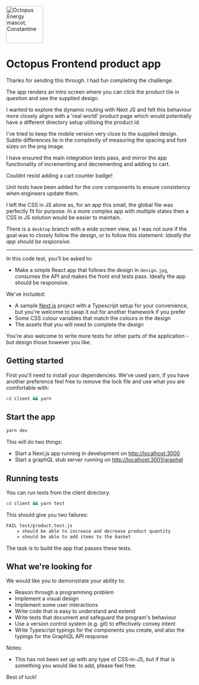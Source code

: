 <img src="https://static.octopuscdn.com/constantine/constantine.svg" alt="Octopus Energy mascot, Constantine" width="100" />

# Octopus Frontend product app

Thanks for sending this through. I had fun completing the challenge. 

The app renders an intro screen where you can click the product tile in question and see the supplied design.

I wanted to explore the dynamic routing with Next JS and felt this behaviour more closely aligns with a 'real world' product page which would potentially have a different directory setup utilising the product id.

I've tried to keep the mobile version very close to the supplied design. Subtle differences lie in the complexity of measuring the spacing and font sizes on the png image.

I have ensured the main integration tests pass, and mirror the app functionality of incrementing and decrementing and adding to cart.

Couldnt resist adding a cart counter badge!

Unit tests have been added for the core components to ensure consistency when engineers update them.

I left the CSS in JS alone as, for an app this small, the global file was perfectly fit for purpose. In a more complex app with multiple states then a CSS in JS solution would be easier to maintain.

There is a `desktop` branch with a wide screen view, as I was not sure if the goal was to closely follow the design, or to follow this statement: _Ideally the app should be responsive._

---

In this code test, you'll be asked to:

- Make a simple React app that follows the design in `design.jpg`, consumes the API and makes the front end tests pass. Ideally the app should be responsive.

We've included:

- A sample [Next.js](https://nextjs.org/) project with a Typescript setup for your convenience, but you're welcome to swap it out for another framework if you prefer
- Some CSS colour variables that match the colours in the design
- The assets that you will need to complete the design

You're also welcome to write more tests for other parts of the application - but design those however you like.

## Getting started

First you'll need to install your dependencies. We've used yarn, if you have another preference feel free to remove the lock file and use what you are comfortable with:

```sh
cd client && yarn
```

## Start the app

```sh
yarn dev
```

This will do two things:

- Start a Next.js app running in development on <http://localhost:3000>
- Start a graphQL stub server running on <http://localhost:3001/graphql>

## Running tests

You can run tests from the client directory.

```sh
cd client && yarn test
```

This should give you two failures:

```sh
FAIL test/product.test.js
    ✕ should be able to increase and decrease product quantity
    ✕ should be able to add items to the basket
```

The task is to build the app that passes these tests.

## What we're looking for

We would like you to demonstrate your ability to:

- Reason through a programming problem
- Implement a visual design
- Implement some user interactions
- Write code that is easy to understand and extend
- Write tests that document and safeguard the program's behaviour
- Use a version control system (e.g. git) to effectively convey intent
- Write Typescript typings for the components you create, and also the typings for the GraphQL API response

Notes:

- This has not been set up with any type of CSS-in-JS, but if that is something you would like to add, please feel free.

Best of luck!
